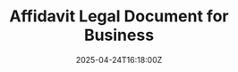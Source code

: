 ---
title: Affidavit Legal Document for Business
linkTitle: Affidavit Legal Document for Business
date: '2025-04-24T16:18:00Z'
weight: 1
description: No content
draft: false
ref: affidavit-legal-document-for-business
---